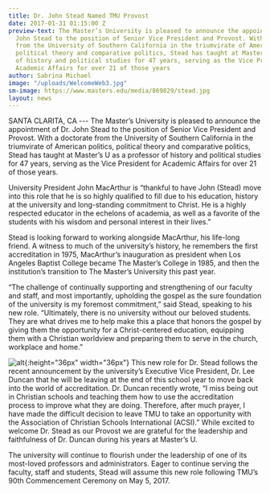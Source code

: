 ```yaml
---
title: Dr. John Stead Named TMU Provost
date: 2017-01-31 01:15:00 Z
preview-text: The Master’s University is pleased to announce the appointment of Dr.
  John Stead to the position of Senior Vice President and Provost. With a doctorate
  from the University of Southern California in the triumvirate of American politics,
  political theory and comparative politics, Stead has taught at Master’s U as a professor
  of history and political studies for 47 years, serving as the Vice President for
  Academic Affairs for over 21 of those years
author: Sabrina Michael
image: "/uploads/WelcomeWeb3.jpg"
sm-image: https://www.masters.edu/media/869829/stead.jpg
layout: news
---
```


SANTA CLARITA, CA --- The Master’s University is pleased to announce the appointment of Dr. John Stead to the position of Senior Vice President and Provost. With a doctorate from the University of Southern California in the triumvirate of American politics, political theory and comparative politics, Stead has taught at Master’s U as a professor of history and political studies for 47 years, serving as the Vice President for Academic Affairs for over 21 of those years.

University President John MacArthur is “thankful to have John (Stead) move into this role that he is so highly qualified to fill due to his education, history at the university and long-standing commitment to Christ. He is a highly respected educator in the echelons of academia, as well as a favorite of the students with his wisdom and personal interest in their lives.”

Stead is looking forward to working alongside MacArthur, his life-long friend. A witness to much of the university’s history, he remembers the first accreditation in 1975, MacArthur’s inauguration as president when Los Angeles Baptist College became The Master’s College in 1985, and then the institution’s transition to The Master’s University this past year.

“The challenge of continually supporting and strengthening of our faculty and staff, and most importantly, upholding the gospel as the sure foundation of the university is my foremost commitment,” said Stead, speaking to his new role. “Ultimately, there is no university without our beloved students. They are what drives me to help make this a place that honors the gospel by giving them the opportunity for a Christ-centered education, equipping them with a Christian worldview and preparing them to serve in the church, workplace and home.”

![alt](https://www.masters.edu/media/869831/wow_89_stead_teaching_fxd.jpg){:height="36px" width="36px"}
This new role for Dr. Stead follows the recent announcement by the university’s Executive Vice President, Dr. Lee Duncan that he will be leaving at the end of this school year to move back into the world of accreditation. Dr. Duncan recently wrote, “I miss being out in Christian schools and teaching them how to use the accreditation process to improve what they are doing. Therefore, after much prayer, I have made the difficult decision to leave TMU to take an opportunity with the Association of Christian Schools International (ACSI).” While excited to welcome Dr. Stead as our Provost we are grateful for the leadership and faithfulness of Dr. Duncan during his years at Master’s U.

The university will continue to flourish under the leadership of one of its most-loved professors and administrators. Eager to continue serving the faculty, staff and students, Stead will assume this new role following TMU’s 90th Commencement Ceremony on May 5, 2017.